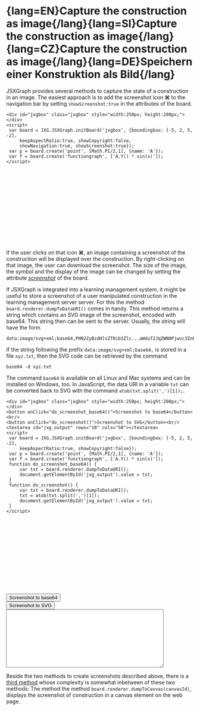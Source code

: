 # {lang=EN}Capture the construction as image{/lang}{lang=SI}Capture the construction as image{/lang}{lang=CZ}Capture the construction as image{/lang}{lang=DE}Speichern einer Konstruktion als Bild{/lang}


JSXGraph provides several methods to capture the state of a construction in an image.
The easiest approach is to add the screenshot icon **&#x2318;** to the navigation bar by
setting `showScreenshot:true` in the attributes of the board.

```JS
<div id="jxgbox" class="jxgbox" style="width:250px; height:200px;"></div>
<script>
 var board = JXG.JSXGraph.initBoard('jxgbox', {boundingbox: [-5, 2, 5, -2],
     keepAspectRatio:true, showCopyright:false,
     showNavigation:true, showScreenshot:true});
 var p = board.create('point', [Math.PI/2,1], {name: 'A'});
 var f = board.create('functiongraph', ['A.Y() * sin(x)']);
</script>
```
<div id="jxgbox1" class="jxgbox" style="width:250px; height:200px;"></div>
<script>
(function() {
 var board = JXG.JSXGraph.initBoard('jxgbox1', {boundingbox: [-5, 2, 5, -2],
     keepAspectRatio:true, showCopyright:false,
     showNavigation:true, showScreenshot:true });
 var p = board.create('point', [Math.PI/2,1], {name: 'A'});
 var f = board.create('functiongraph', ['A.Y() * sin(x)']);
})();
</script>

If the user clicks on that icon **&#x2318;**, an image containing a screenshot of the construction
will be displayed over the construction. By right-clicking on that image, the user can download the screenshot. The size of the image, the symbol and the display of the image can be changed
by setting the attribute [_screenshot_](https://jsxgraph.org/docs/symbols/JXG.Board.html#screenshot) of the board.

If JSXGraph is integrated into a learning management system, it might be
useful to store a screenshot of a user manipulated construction in the learning
management server server.
For this the method `board.renderer.dumpToDataURI()` comes in handy.
This method returns a string which contains an SVG image of the screenshot, encoded with base64.
This string then can be sent to the server. Usually, the string will have the form

```
data:image/svg+xml;base64,PHN2ZyBzdHlsZT0ib3Zlc...aWduT2JqZWN0Pjwvc3ZnPg==
```

If the string following the prefix `data:image/svg+xml;base64,` is stored in a file `xyz.txt`,
then the SVG code can be retrieved by the command

```SH
base64 -d xyz.txt
```

The command `base64` is available on all Linux and Mac systems and can be installed on Windows, too.
In JavaScript, the data URI in a variable `txt` can be converted back to SVG with the command
`atob(txt.split(',')[1]);`.


```JS
<div id="jxgbox" class="jxgbox" style="width:250px; height:200px;"></div>
<button onClick="do_screenshot_base64()">Screenshot to base64</button><br/>
<button onClick="do_screenshot()">Screenshot to SVG</button><br/>
<textarea id="jxg_output" rows="10" cols="50"></textarea>
<script>
 var board = JXG.JSXGraph.initBoard('jxgbox', {boundingbox: [-5, 2, 5, -2],
     keepAspectRatio:true, showCopyright:false});
 var p = board.create('point', [Math.PI/2,1], {name: 'A'});
 var f = board.create('functiongraph', ['A.Y() * sin(x)']);
 function do_screenshot_base64() {
     var txt = board.renderer.dumpToDataURI();
     document.getElementById('jxg_output').value = txt;
 }
 function do_screenshot() {
     var txt = board.renderer.dumpToDataURI();
     txt = atob(txt.split(',')[1]);
     document.getElementById('jxg_output').value = txt;
 }
</script>
```
<div id="jxgbox" class="jxgbox" style="width:250px; height:200px;"></div>
<button onClick="do_screenshot_base64()">Screenshot to base64</button><br/>
<button onClick="do_screenshot()">Screenshot to SVG</button><br/>
<textarea id="jxg_output" rows="10" cols="50"></textarea>
<script>
 var board = JXG.JSXGraph.initBoard('jxgbox', {boundingbox: [-5, 2, 5, -2],
     keepAspectRatio:true, showCopyright:false});
 var p = board.create('point', [Math.PI/2,1], {name: 'A'});
 var f = board.create('functiongraph', ['A.Y() * sin(x)']);
 function do_screenshot_base64() {
     var txt = board.renderer.dumpToDataURI();
     document.getElementById('jxg_output').value = txt;
 }
 function do_screenshot() {
     var txt = board.renderer.dumpToDataURI();
     txt = atob(txt.split(',')[1]);
     document.getElementById('jxg_output').value = txt;
 }
</script>

Beside the two methods to create screenshots described above, there is a
[third method](https://jsxgraph.org/docs/symbols/JXG.SVGRenderer.html#dumpToCanvas)
whose complexity is somewhat inbetween of these two methods: The method
the method `board.renderer.dumpToCanvas(canvasId)`, displays the screenshot of
construction in a canvas element on the web page.
